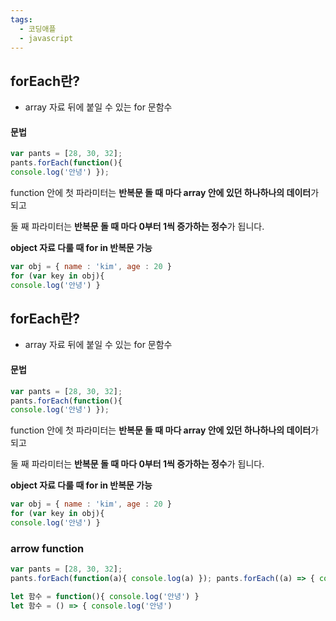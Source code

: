 ```yaml
---
tags:
  - 코딩애플
  - javascript
---
```


## forEach란?

- array 자료 뒤에 붙일 수 있는 for 문함수

#### 문법

``` javascript
var pants = [28, 30, 32]; 
pants.forEach(function(){ 
console.log('안녕') });
```

function 안에 첫 파라미터는 **반복문 돌 때 마다 array 안에 있던 하나하나의 데이터**가 되고

둘 째 파라미터는 **반복문 돌 때 마다 0부터 1씩 증가하는 정수**가 됩니다.


**object 자료 다룰 때 for in 반복문 가능**

``` javascript
var obj = { name : 'kim', age : 20 }
for (var key in obj){ 
console.log('안녕') }
```


## forEach란?

- array 자료 뒤에 붙일 수 있는 for 문함수

#### 문법

``` javascript
var pants = [28, 30, 32]; 
pants.forEach(function(){ 
console.log('안녕') });
```

function 안에 첫 파라미터는 **반복문 돌 때 마다 array 안에 있던 하나하나의 데이터**가 되고

둘 째 파라미터는 **반복문 돌 때 마다 0부터 1씩 증가하는 정수**가 됩니다.


**object 자료 다룰 때 for in 반복문 가능**

``` javascript
var obj = { name : 'kim', age : 20 }
for (var key in obj){ 
console.log('안녕') }
```


### arrow function 

``` javascript
var pants = [28, 30, 32]; 
pants.forEach(function(a){ console.log(a) }); pants.forEach((a) => { console.log(a) });
```


``` javascript
let 함수 = function(){ console.log('안녕') } 
let 함수 = () => { console.log('안녕')
```
